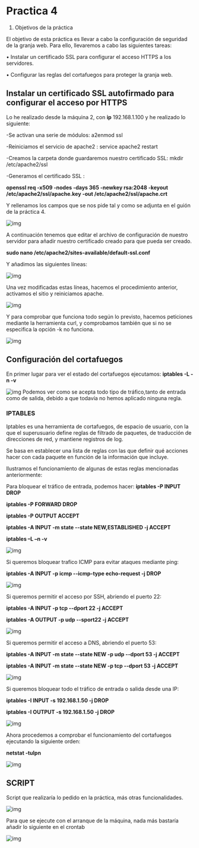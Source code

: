 # Practica 4 #

1. Objetivos de la práctica

El objetivo de esta práctica es llevar a cabo la configuración de seguridad de la granja
web. Para ello, llevaremos a cabo las siguientes tareas:

• Instalar un certificado SSL para configurar el acceso HTTPS a los servidores.

• Configurar las reglas del cortafuegos para proteger la granja web.

## Instalar un certificado SSL autofirmado para configurar el acceso por HTTPS ##

Lo he realizado desde la máquina 2, con **ip** 192.168.1.100 y he realizado lo siguiente:

-Se activan una serie de módulos: a2enmod ssl

-Reiniciamos el servicio de apache2 : service apache2 restart

-Creamos la carpeta donde guardaremos nuestro certificado SSL: mkdir /etc/apache2/ssl

-Generamos el certificado SSL : 

**openssl req -x509 -nodes -days 365 -newkey rsa:2048 -keyout /etc/apache2/ssl/apache.key -out /etc/apache2/ssl/apache.crt** 

Y rellenamos los campos que se nos pide tal y como se adjunta en el guión de la práctica 4.

![img](https://github.com/SergioCruzPerez/SWAP-UGR/blob/master/Practica4/fotos/imagen1)

A continuación tenemos que editar el archivo de configuración de nuestro servidor para añadir nuestro certificado creado para que pueda ser creado.

**sudo nano /etc/apache2/sites-available/default-ssl.conf**

Y añadimos las siguientes líneas:

![img](https://github.com/SergioCruzPerez/SWAP-UGR/blob/master/Practica4/fotos/imagen2.png)

Una vez modificadas estas líneas, hacemos el procedimiento anterior, activamos el sitio y reiniciamos apache.

![img](https://github.com/SergioCruzPerez/SWAP-UGR/blob/master/Practica4/fotos/imagen3.png)

Y para comprobar que funciona todo según lo previsto, hacemos peticiones mediante la herramienta curl, y comprobamos también que si no se especifica la opción -k no funciona.

![img](https://github.com/SergioCruzPerez/SWAP-UGR/blob/master/Practica4/fotos/imagen4.png)

## Configuración del cortafuegos ##
En primer lugar para ver el estado del cortafuegos ejecutamos: **iptables -L -n -v**

![img](https://github.com/SergioCruzPerez/SWAP-UGR/blob/master/Practica4/fotos/imagen5.png)
Podemos ver como se acepta todo tipo de tráfico,tanto de entrada como de salida, debido a que todavía no hemos aplicado ninguna regla.

### IPTABLES ###
Iptables es una herramienta de cortafuegos, de espacio de usuario, con la que el superusuario define reglas de filtrado de paquetes, de traducción de direcciones de red, y mantiene registros de log.

Se basa en establecer una lista de reglas con las que definir qué acciones hacer con cada paquete en función de la información que incluye.

Ilustramos el funcionamiento de algunas de estas reglas mencionadas anteriormente:

Para bloquear el tráfico de entrada, podemos hacer:
**iptables -P INPUT DROP**

**iptables -P FORWARD DROP**

**iptables -P OUTPUT ACCEPT**

**iptables -A INPUT -m state --state NEW,ESTABLISHED -j ACCEPT**

**iptables –L –n -v**

![img](https://github.com/SergioCruzPerez/SWAP-UGR/blob/master/Practica4/fotos/imagen6.png)

Si queremos bloquear trafico ICMP para evitar ataques mediante ping:

**iptables -A INPUT -p icmp --icmp-type echo-request -j DROP**

![img](https://github.com/SergioCruzPerez/SWAP-UGR/blob/master/Practica4/fotos/imagen7.png)

Si queremos permitir el acceso por SSH, abriendo el puerto 22:

**iptables -A INPUT -p tcp --dport 22 -j ACCEPT**

**iptables -A OUTPUT -p udp --sport22 -j ACCEPT**

![img](https://github.com/SergioCruzPerez/SWAP-UGR/blob/master/Practica4/fotos/imagen8.png)

Si queremos permitir el acceso a DNS, abriendo el puerto 53:

**iptables -A INPUT -m state --state NEW -p udp --dport 53 -j ACCEPT**

**iptables -A INPUT -m state --state NEW -p tcp --dport 53 -j ACCEPT**

![img](https://github.com/SergioCruzPerez/SWAP-UGR/blob/master/Practica4/fotos/imagen9.png)

Si queremos bloquear todo el tráfico de entrada o salida desde una IP:

**iptables -I INPUT -s 192.168.1.50 -j DROP**

**iptables -I OUTPUT -s 192.168.1.50 -j DROP**

![img](https://github.com/SergioCruzPerez/SWAP-UGR/blob/master/Practica4/fotos/imagen10.png)

Ahora procedemos a comprobar el funcionamiento del cortafuegos ejecutando la siguiente orden:

**netstat -tulpn**

![img](https://github.com/SergioCruzPerez/SWAP-UGR/blob/master/Practica4/fotos/imagen11.png)

## SCRIPT ##
Script que realizaría lo pedido en la práctica, más otras funcionalidades.

![img](https://github.com/SergioCruzPerez/SWAP-UGR/blob/master/Practica4/fotos/imagen12.png)

Para que se ejecute con el arranque de la máquina, nada más bastaría añadir lo siguiente en el crontab

![img](https://github.com/SergioCruzPerez/SWAP-UGR/blob/master/Practica4/fotos/imagen13.png)





